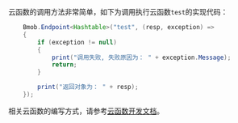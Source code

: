 
云函数的调用方法非常简单，如下为调用执行云函数`test`的实现代码：

```java
	Bmob.Endpoint<Hashtable>("test", (resp, exception) => 
	{
		if (exception != null)
		{
			print("调用失败, 失败原因为： " + exception.Message);
			return;
		}

		print("返回对象为： " + resp);
	});
```
相关云函数的编写方式，请参考[云函数开发文档](https://docs.bmob.cn/cloudcode/WEB/a_faststart/doc/index.html)。

